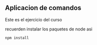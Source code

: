 ## Aplicacion de comandos 

Este es el ejercicio del curso

recuerden instalar los paquetes de node asi

```
npm install
```